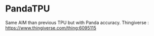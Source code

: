 # PandaTPU

Same AIM than previous TPU but with Panda accuracy.
Thingiverse : https://www.thingiverse.com/thing:6095115
